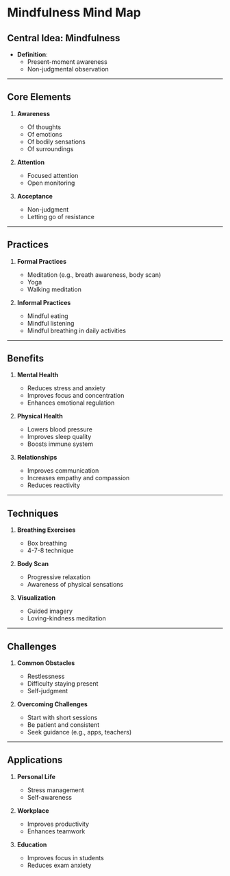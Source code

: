 # Mindfulness Mind Map

## Central Idea: Mindfulness
- **Definition**:
  - Present-moment awareness
  - Non-judgmental observation

---

## Core Elements
1. **Awareness**
   - Of thoughts
   - Of emotions
   - Of bodily sensations
   - Of surroundings

2. **Attention**
   - Focused attention
   - Open monitoring

3. **Acceptance**
   - Non-judgment
   - Letting go of resistance

---

## Practices
1. **Formal Practices**
   - Meditation (e.g., breath awareness, body scan)
   - Yoga
   - Walking meditation

2. **Informal Practices**
   - Mindful eating
   - Mindful listening
   - Mindful breathing in daily activities

---

## Benefits
1. **Mental Health**
   - Reduces stress and anxiety
   - Improves focus and concentration
   - Enhances emotional regulation

2. **Physical Health**
   - Lowers blood pressure
   - Improves sleep quality
   - Boosts immune system

3. **Relationships**
   - Improves communication
   - Increases empathy and compassion
   - Reduces reactivity

---

## Techniques
1. **Breathing Exercises**
   - Box breathing
   - 4-7-8 technique

2. **Body Scan**
   - Progressive relaxation
   - Awareness of physical sensations

3. **Visualization**
   - Guided imagery
   - Loving-kindness meditation

---

## Challenges
1. **Common Obstacles**
   - Restlessness
   - Difficulty staying present
   - Self-judgment

2. **Overcoming Challenges**
   - Start with short sessions
   - Be patient and consistent
   - Seek guidance (e.g., apps, teachers)

---

## Applications
1. **Personal Life**
   - Stress management
   - Self-awareness

2. **Workplace**
   - Improves productivity
   - Enhances teamwork

3. **Education**
   - Improves focus in students
   - Reduces exam anxiety
